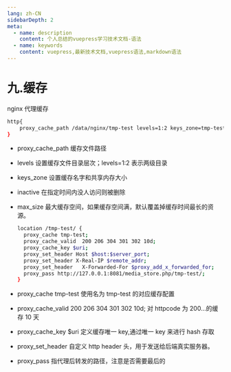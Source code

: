 ```yaml
---
lang: zh-CN
sidebarDepth: 2
meta:
  - name: description
    content: 个人总结的vuepress学习技术文档-语法
  - name: keywords
    content: vuepress,最新技术文档,vuepress语法,markdown语法
---
```


# 九.缓存

nginx 代理缓存

```sh
http{
    proxy_cache_path /data/nginx/tmp-test levels=1:2 keys_zone=tmp-test:100m inactive=7d max_size=1000g;
}
```

- proxy_cache_path 缓存文件路径
- levels 设置缓存文件目录层次；levels=1:2 表示两级目录
- keys_zone 设置缓存名字和共享内存大小
- inactive 在指定时间内没人访问则被删除
- max_size 最大缓存空间，如果缓存空间满，默认覆盖掉缓存时间最长的资源。

  ```sh
  location /tmp-test/ {
    proxy_cache tmp-test;
    proxy_cache_valid  200 206 304 301 302 10d;
    proxy_cache_key $uri;
    proxy_set_header Host $host:$server_port;
    proxy_set_header X-Real-IP $remote_addr;
    proxy_set_header   X-Forwarded-For $proxy_add_x_forwarded_for;
    proxy_pass http://127.0.0.1:8081/media_store.php/tmp-test/;
  }
  ```

- proxy_cache tmp-test 使用名为 tmp-test 的对应缓存配置
- proxy_cache_valid 200 206 304 301 302 10d; 对 httpcode 为 200…的缓存 10 天
- proxy_cache_key $uri 定义缓存唯一 key,通过唯一 key 来进行 hash 存取
- proxy_set_header 自定义 http header 头，用于发送给后端真实服务器。
- proxy_pass 指代理后转发的路径，注意是否需要最后的
